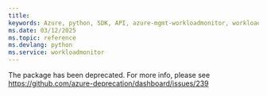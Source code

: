 ```yaml
---
title: 
keywords: Azure, python, SDK, API, azure-mgmt-workloadmonitor, workloadmonitor
ms.date: 03/12/2025
ms.topic: reference
ms.devlang: python
ms.service: workloadmonitor
---
```

The package has been deprecated. For more info, please see https://github.com/azure-deprecation/dashboard/issues/239

